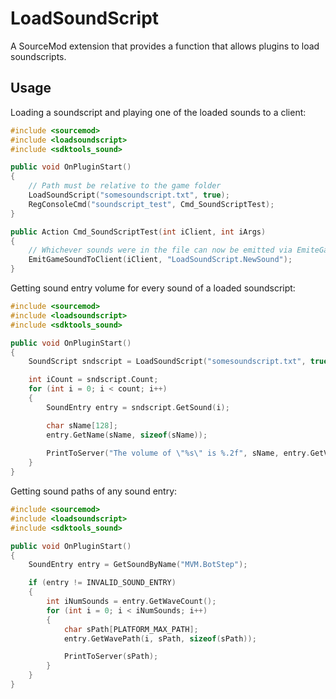 # LoadSoundScript

A SourceMod extension that provides a function that allows plugins to load soundscripts.

## Usage
Loading a soundscript and playing one of the loaded sounds to a client:
```cpp
#include <sourcemod>
#include <loadsoundscript>
#include <sdktools_sound>

public void OnPluginStart()
{
	// Path must be relative to the game folder
	LoadSoundScript("somesoundscript.txt", true);
	RegConsoleCmd("soundscript_test", Cmd_SoundScriptTest);
}

public Action Cmd_SoundScriptTest(int iClient, int iArgs)
{
	// Whichever sounds were in the file can now be emitted via EmiteGameSound
	EmitGameSoundToClient(iClient, "LoadSoundScript.NewSound");
}
```

Getting sound entry volume for every sound of a loaded soundscript:
```cpp
#include <sourcemod>
#include <loadsoundscript>
#include <sdktools_sound>

public void OnPluginStart()
{
	SoundScript sndscript = LoadSoundScript("somesoundscript.txt", true);

	int iCount = sndscript.Count;
	for (int i = 0; i < count; i++)
	{
		SoundEntry entry = sndscript.GetSound(i);

		char sName[128];
		entry.GetName(sName, sizeof(sName));
		
		PrintToServer("The volume of \"%s\" is %.2f", sName, entry.GetVolume(IntervalStart));
	}
}
```

Getting sound paths of any sound entry:
```cpp
#include <sourcemod>
#include <loadsoundscript>
#include <sdktools_sound>

public void OnPluginStart()
{
	SoundEntry entry = GetSoundByName("MVM.BotStep");

	if (entry != INVALID_SOUND_ENTRY)
	{
		int iNumSounds = entry.GetWaveCount();
		for (int i = 0; i < iNumSounds; i++)
		{
			char sPath[PLATFORM_MAX_PATH];
			entry.GetWavePath(i, sPath, sizeof(sPath));

			PrintToServer(sPath);
		}
	}
}
```

